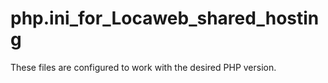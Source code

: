 # php.ini_for_Locaweb_shared_hosting
These files are configured to work with the desired PHP version.
